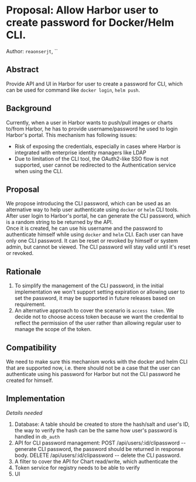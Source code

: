 # Proposal: Allow Harbor user to create password for Docker/Helm CLI.

Author: `reaonserjt`, ``

## Abstract

Provide API and UI in Harbor for user to create a password for CLI, which can be used for command like 
`docker login`, `helm push`.

## Background

Currently, when a user in Harbor wants to push/pull images or charts to/from Harbor, he has to provide username/password
he used to login Harbor's portal.  This mechanism has following issues:
  * Risk of exposing the credentials, especially in cases where Harbor is integrated with enterprise identity managers like LDAP
  * Due to limitation of the CLI tool, the OAuth2-like SSO flow is not supported, user cannot be redirected to the Authentication
  service when using the CLI.

## Proposal

We propose introducing the CLI password, which can be used as an alternative way to help user authenticate using `docker`
or `helm` CLI tools.  
After user login to Harbor's portal, he can generate the CLI password, which is a random string to be returned by the API.  
Once it is created, he can use his username and the password to authenticate himself while using `docker` and `helm` CLI.
Each user can have only one CLI password.  It can be reset or revoked by himself or system admin, but cannot be viewed.
The CLI password will stay valid until it's reset or revoked.

## Rationale

1. To simplify the management of the CLI password, in the initial implementation we won't support setting expiration or
allowing user to set the password, it may be supported in future releases based on requirement.
2. An alternative approach to cover the scenario is `access token`.  We decide not to choose access token because we want 
the credential to reflect the permission of the user rather than allowing regular user to manage the scope of the token.  

## Compatibility

We need to make sure this mechanism works with the docker and helm CLI that are supported now, i.e. there should not be 
a case that the user can authenticate using his password for Harbor but not the CLI password he created for himself.

## Implementation

_Details needed_
1. Database: A table should be created to store the hash/salt and user's ID, the way to verify the hash can be the same 
how user's password is handled in `db_auth`
2. API for CLI password management: 
POST /api/users/:id/clipassword -- generate CLI password, the password should be returned in response body.
DELETE /api/users/:id/clipassword  -- delete the CLI password.
3. A filter to cover the API for Chart read/write, which authenticate the 
4. Token service for registry needs to be able to verify 
5. UI


